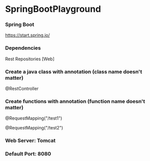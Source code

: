 # SpringBootPlayground

### Spring Boot
https://start.spring.io/

### Dependencies
Rest Repositories [Web]

### Create a java class with annotation (class name doesn't matter)
@RestController

### Create functions with annotation (function name doesn't matter)

@RequestMapping("/test1")

@RequestMapping("/test2")

### Web Server: Tomcat

### Default Port: 8080
